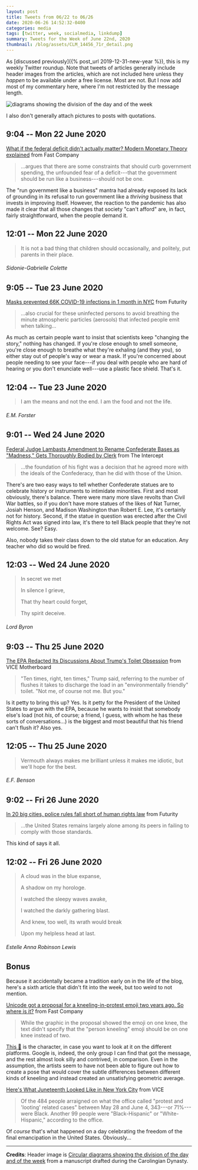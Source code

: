 ```yaml
---
layout: post
title: Tweets from 06/22 to 06/26
date: 2020-06-26 14:52:32-0400
categories: media
tags: [twitter, week, socialmedia, linkdump]
summary: Tweets for the Week of June 22nd, 2020
thumbnail: /blog/assets/CLM_14456_71r_detail.png
---
```


As [discussed previously]({% post_url 2019-12-31-new-year %}), this is my weekly Twitter roundup.  Note that tweets of articles generally include header images from the articles, which are not included here unless they *happen* to be available under a free license.  Most are not.  But I now add most of my commentary here, where I'm not restricted by the message length.

![diagrams showing the division of the day and of the week](/blog/assets/CLM_14456_71r_detail.png "diagrams showing the division of the day and of the week")

I also don't generally attach pictures to posts with quotations.

## 9:04 -- Mon 22 June 2020

[<i class="fab fa-twitter-square"></i>](https://jcolag.github.io/twitter/1275051914195918857) [What if the federal deficit didn't actually matter? Modern Monetary Theory explained](https://www.fastcompany.com/90515098/what-if-the-federal-deficit-didnt-actually-matter-modern-monetary-theory-explained) from Fast Company

 > ...argues that there are some constraints that should curb government spending, the unfounded fear of a deficit---that the government should be run like a business---should not be one.

The "run government like a business" mantra had already exposed its lack of grounding in its refusal to run government like a *thriving* business that invests in improving itself.  However, the reaction to the pandemic has also made it clear that all those changes that society "can't afford" are, in fact, fairly straightforward, when the people demand it.

## 12:01 -- Mon 22 June 2020

[<i class="fab fa-twitter"></i>](https://jcolag.github.io/twitter/1275096458224701440)

 > It is not a bad thing that children should occasionally, and politely, put parents in their place.

###### Sidonie-Gabrielle Colette

## 9:05 -- Tue 23 June 2020

[<i class="fab fa-twitter-square"></i>](https://jcolag.github.io/twitter/1275414553786867714) [Masks prevented 66K COVID-19 infections in 1 month in NYC](https://www.futurity.org/face-masks-covid-19-infections-2385742/) from Futurity

 > ...also crucial for these uninfected persons to avoid breathing the minute atmospheric particles (aerosols) that infected people emit when talking...

As much as certain people want to insist that scientists keep "changing the story," nothing has changed.  If you're close enough to smell someone, you're close enough to breathe what they're exhaling (and they you), so either stay out of people's way or wear a mask.  If you're concerned about people needing to see your face---if you deal with people who are hard of hearing or you don't enunciate well---use a plastic face shield.  That's it.

## 12:04 -- Tue 23 June 2020

[<i class="fab fa-twitter"></i>](https://jcolag.github.io/twitter/1275459600591044611)

 > I am the means and not the end. I am the food and not the life.

###### E.M. Forster

## 9:01 -- Wed 24 June 2020

[<i class="fab fa-twitter-square"></i>](https://jcolag.github.io/twitter/1275775934893867012) [Federal Judge Lambasts Amendment to Rename Confederate Bases as "Madness," Gets Thoroughly Bodied by Clerk](https://theintercept.com/2020/06/15/dc-circuit-confederate-bases-federal-judge/) from The Intercept

 > ...the foundation of his fight was a decision that he agreed more with the ideals of the Confederacy, than he did with those of the Union.

There's are two easy ways to tell whether Confederate statues are to celebrate history or instruments to intimidate minorities.  First and most obviously, there's balance.  There were many more slave revolts than Civil War battles, so if you don't have more statues of the likes of Nat Turner, Josiah Henson, and Madison Washington than Robert E. Lee, it's certainly not for history.  Second, if the statue in question was erected after the Civil Rights Act was signed into law, it's there to tell Black people that they're not welcome.  See?  Easy.

Also, nobody takes their class down to the old statue for an education.  Any teacher who did so would be fired.

## 12:03 -- Wed 24 June 2020

[<i class="fab fa-twitter"></i>](https://jcolag.github.io/twitter/1275821736743723010)

 > In secret we met
 >
 > In silence I grieve,
 >
 > That thy heart could forget,
 >
 > Thy spirit deceive.

###### Lord Byron

## 9:03 -- Thu 25 June 2020

[<i class="fab fa-twitter-square"></i>](https://jcolag.github.io/twitter/1276138826067558401) [The EPA Redacted Its Discussions About Trump's Toilet Obsession](https://www.vice.com/en_us/article/v7gvny/the-epa-redacted-its-discussions-about-trumps-toilet-obsession) from VICE Motherboard

 > "Ten times, right, ten times," Trump said, referring to the number of flushes it takes to discharge the load in an "environmentally friendly" toilet. "Not me, of course not me. But you."

Is it petty to bring this up?  Yes.  Is it petty for the President of the United States to argue with the EPA, because he wants to insist that somebody else's load (not *his*, of course; a friend, I guess, with whom he has these sorts of conversations...) is the biggest and most beautiful that his friend can't flush it?  Also yes.

## 12:05 -- Thu 25 June 2020

[<i class="fab fa-twitter"></i>](https://jcolag.github.io/twitter/1276184628013830148)

 > Vermouth always makes me brilliant unless it makes me idiotic, but we'll hope for the best.

###### E.F. Benson

## 9:02 -- Fri 26 June 2020

[<i class="fab fa-twitter-square"></i>](https://jcolag.github.io/twitter/1276500962450890753) [In 20 big cities, police rules fall short of human rights law](https://www.futurity.org/police-use-of-force-policies-human-rights-2388782/) from Futurity

 > ...the United States remains largely alone among its peers in failing to comply with those standards.

This kind of says it all.

## 12:02 -- Fri 26 June 2020

[<i class="fab fa-twitter"></i>](https://jcolag.github.io/twitter/1276546260879552512)

 > A cloud was in the blue expanse,
 >
 > A shadow on my horologe.
 >
 > I watched the sleepy waves awake,
 >
 > I watched the darkly gathering blast.
 >
 > And knew, too well, its wrath would break
 >
 > Upon my helpless head at last.

###### Estelle Anna Robinson Lewis

## Bonus

Because it accidentally became a tradition early on in the life of the blog, here's a sixth article that didn't fit into the week, but too weird to not mention.

<i class="fas fa-square"></i> [Unicode got a proposal for a kneeling-in-protest emoji two years ago. So where is it?](https://www.fastcompany.com/90516190/unicode-got-a-proposal-for-a-kneeling-in-protest-emoji-two-years-ago-so-where-is-it?partner=feedburner) from Fast Company

 > While the graphic in the proposal showed the emoji on one knee, the text didn't specify that the "person kneeling" emoji should be on one knee instead of two.

[This 🧎](https://emojipedia.org/person-kneeling/) is the character, in case you want to look at it on the different platforms.  Google is, indeed, the only group I can find that got the message, and the rest almost look silly and contrived, in comparison.  Even in the assumption, the artists seem to have not been able to figure out how to create a pose that would cover the subtle differences between different kinds of kneeling and instead created an unsatisfying geometric average.

<i class="fas fa-square"></i> [Here's What Juneteenth Looked Like in New York City](https://www.vice.com/en_us/article/g5pyw7/heres-what-juneteenth-looked-like-in-new-york-city) from VICE

 > Of the 484 people arraigned on what the office called "protest and 'looting' related cases" between May 28 and June 4, 343---or 71%---were Black. Another 99 people were "Black-Hispanic" or "White-Hispanic," according to the office.

Of *course* that's what happened on a day celebrating the freedom of the final emancipation in the United States.  Obviously...

* * *

**Credits**:  Header image is [Circular diagrams showing the division of the day and of the week](https://en.wikipedia.org/wiki/Week#/media/File:CLM_14456_71r_detail.jpg) from a manuscript drafted during the Carolingian Dynasty.

